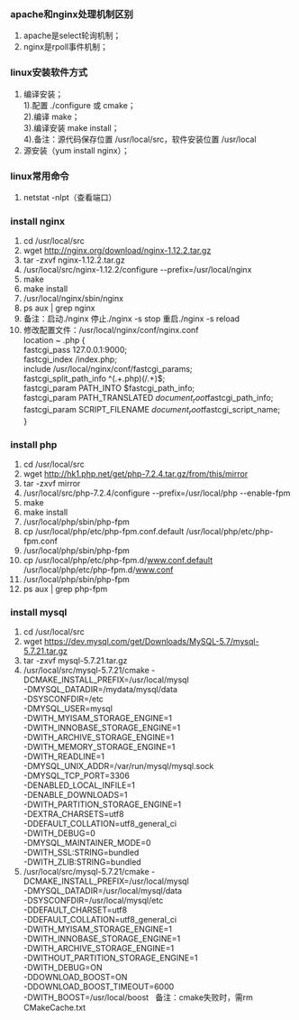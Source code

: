 ### apache和nginx处理机制区别
1. apache是select轮询机制；  
2. nginx是rpoll事件机制；
### linux安装软件方式
1. 编译安装；  
1).配置 ./configure 或 cmake；  
2).编译 make；  
3).编译安装 make install；  
4).备注：源代码保存位置 /usr/local/src，软件安装位置 /usr/local
2. 源安装（yum install nginx）；
### linux常用命令
1. netstat -nlpt（查看端口）
### install nginx
1. cd /usr/local/src
2. wget http://nginx.org/download/nginx-1.12.2.tar.gz  
3. tar -zxvf nginx-1.12.2.tar.gz  
4. /usr/local/src/nginx-1.12.2/configure --prefix=/usr/local/nginx
5. make
6. make install
7. /usr/local/nginx/sbin/nginx 
8. ps aux | grep nginx  
9. 备注：启动./nginx 停止./nginx -s stop 重启./nginx -s reload  
10. 修改配置文件：/usr/local/nginx/conf/nginx.conf  
location ~ \.php {  
fastcgi_pass    127.0.0.1:9000;  
fastcgi_index   /index.php;  
include         /usr/local/nginx/conf/fastcgi_params;  
fastcgi_split_path_info            ^(.+\.php)(/.+)$;  
fastcgi_param   PATH_INTO          $fastcgi_path_info;  
fastcgi_param   PATH_TRANSLATED    $document_root$fastcgi_path_info;  
fastcgi_param   SCRIPT_FILENAME    $document_root$fastcgi_script_name;  
}
### install php
1. cd /usr/local/src
2. wget http://hk1.php.net/get/php-7.2.4.tar.gz/from/this/mirror  
3. tar -zxvf mirror
4. /usr/local/src/php-7.2.4/configure --prefix=/usr/local/php --enable-fpm
5. make  
6. make install
7. /usr/local/php/sbin/php-fpm
8. cp /usr/local/php/etc/php-fpm.conf.default /usr/local/php/etc/php-fpm.conf
9. /usr/local/php/sbin/php-fpm
10. cp /usr/local/php/etc/php-fpm.d/www.conf.default /usr/local/php/etc/php-fpm.d/www.conf  
11. /usr/local/php/sbin/php-fpm  
12. ps aux | grep php-fpm
### install mysql
1. cd /usr/local/src
2. wget https://dev.mysql.com/get/Downloads/MySQL-5.7/mysql-5.7.21.tar.gz  
3. tar -zxvf mysql-5.7.21.tar.gz  
4. /usr/local/src/mysql-5.7.21/cmake -DCMAKE_INSTALL_PREFIX=/usr/local/mysql \
-DMYSQL_DATADIR=/mydata/mysql/data \
-DSYSCONFDIR=/etc \
-DMYSQL_USER=mysql \
-DWITH_MYISAM_STORAGE_ENGINE=1 \
-DWITH_INNOBASE_STORAGE_ENGINE=1 \
-DWITH_ARCHIVE_STORAGE_ENGINE=1 \
-DWITH_MEMORY_STORAGE_ENGINE=1 \
-DWITH_READLINE=1 \
-DMYSQL_UNIX_ADDR=/var/run/mysql/mysql.sock \
-DMYSQL_TCP_PORT=3306 \
-DENABLED_LOCAL_INFILE=1 \
-DENABLE_DOWNLOADS=1 \
-DWITH_PARTITION_STORAGE_ENGINE=1 \
-DEXTRA_CHARSETS=utf8 \
-DDEFAULT_COLLATION=utf8_general_ci \
-DWITH_DEBUG=0 \
-DMYSQL_MAINTAINER_MODE=0 \
-DWITH_SSL:STRING=bundled \
-DWITH_ZLIB:STRING=bundled  
5. /usr/local/src/mysql-5.7.21/cmake -DCMAKE_INSTALL_PREFIX=/usr/local/mysql \
-DMYSQL_DATADIR=/usr/local/mysql/data \
-DSYSCONFDIR=/usr/local/mysql/etc \
-DDEFAULT_CHARSET=utf8 \
-DDEFAULT_COLLATION=utf8_general_ci \
-DWITH_MYISAM_STORAGE_ENGINE=1 \
-DWITH_INNOBASE_STORAGE_ENGINE=1 \
-DWITH_ARCHIVE_STORAGE_ENGINE=1 \
-DWITHOUT_PARTITION_STORAGE_ENGINE=1 \
-DWITH_DEBUG=ON \
-DDOWNLOAD_BOOST=ON \
-DDOWNLOAD_BOOST_TIMEOUT=6000 \
-DWITH_BOOST=/usr/local/boost  
备注：cmake失败时，需rm CMakeCache.txt
